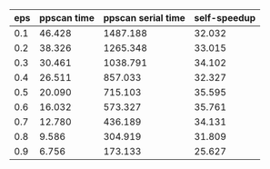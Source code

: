 eps | ppscan time | ppscan serial time | self-speedup 
--- | --- | --- | ---
0.1 | 46.428 | 1487.188 | 32.032
0.2 | 38.326 | 1265.348 | 33.015
0.3 | 30.461 | 1038.791 | 34.102
0.4 | 26.511 | 857.033 | 32.327
0.5 | 20.090 | 715.103 | 35.595
0.6 | 16.032 | 573.327 | 35.761
0.7 | 12.780 | 436.189 | 34.131
0.8 | 9.586 | 304.919 | 31.809
0.9 | 6.756 | 173.133 | 25.627

